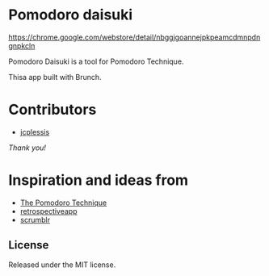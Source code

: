 Pomodoro daisuki
============

https://chrome.google.com/webstore/detail/nbggjgoannejpkpeamcdmnpdngnpkcln

Pomodoro Daisuki is a tool for Pomodoro Technique.

Thisa app built with Brunch.


Contributors
============

* [jcplessis](https://github.com/jcplessis)

*Thank you!*


Inspiration and ideas from
============

* [The Pomodoro Technique](http://www.pomodorotechnique.com/)
* [retrospectiveapp](https://github.com/paulbjensen/retrospectiveapp)
* [scrumblr](https://github.com/aliasaria/scrumblr)


License
-------------

Released under the MIT license.